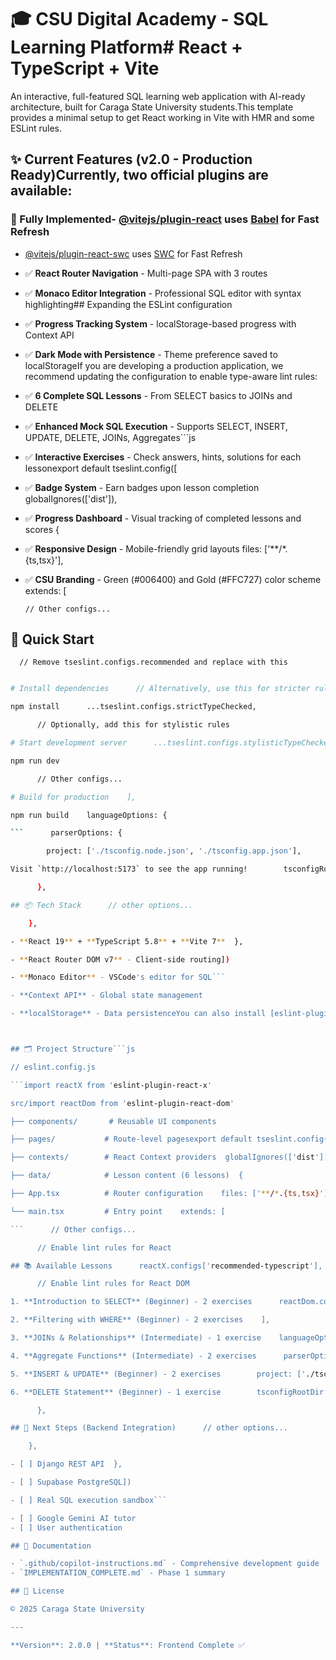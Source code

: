 # 🎓 CSU Digital Academy - SQL Learning Platform# React + TypeScript + Vite

An interactive, full-featured SQL learning web application with AI-ready architecture, built for Caraga State University students.This template provides a minimal setup to get React working in Vite with HMR and some ESLint rules.

## ✨ Current Features (v2.0 - Production Ready)Currently, two official plugins are available:

### 🚀 Fully Implemented- [@vitejs/plugin-react](https://github.com/vitejs/vite-plugin-react/blob/main/packages/plugin-react) uses [Babel](https://babeljs.io/) for Fast Refresh

- [@vitejs/plugin-react-swc](https://github.com/vitejs/vite-plugin-react/blob/main/packages/plugin-react-swc) uses [SWC](https://swc.rs/) for Fast Refresh

- ✅ **React Router Navigation** - Multi-page SPA with 3 routes

- ✅ **Monaco Editor Integration** - Professional SQL editor with syntax highlighting## Expanding the ESLint configuration

- ✅ **Progress Tracking System** - localStorage-based progress with Context API

- ✅ **Dark Mode with Persistence** - Theme preference saved to localStorageIf you are developing a production application, we recommend updating the configuration to enable type-aware lint rules:

- ✅ **6 Complete SQL Lessons** - From SELECT basics to JOINs and DELETE

- ✅ **Enhanced Mock SQL Execution** - Supports SELECT, INSERT, UPDATE, DELETE, JOINs, Aggregates```js

- ✅ **Interactive Exercises** - Check answers, hints, solutions for each lessonexport default tseslint.config([

- ✅ **Badge System** - Earn badges upon lesson completion globalIgnores(['dist']),

- ✅ **Progress Dashboard** - Visual tracking of completed lessons and scores {

- ✅ **Responsive Design** - Mobile-friendly grid layouts files: ['**/*.{ts,tsx}'],

- ✅ **CSU Branding** - Green (#006400) and Gold (#FFC727) color scheme extends: [

      // Other configs...

## 🚀 Quick Start

      // Remove tseslint.configs.recommended and replace with this

````bash ...tseslint.configs.recommendedTypeChecked,

# Install dependencies      // Alternatively, use this for stricter rules

npm install      ...tseslint.configs.strictTypeChecked,

      // Optionally, add this for stylistic rules

# Start development server      ...tseslint.configs.stylisticTypeChecked,

npm run dev

      // Other configs...

# Build for production    ],

npm run build    languageOptions: {

```      parserOptions: {

        project: ['./tsconfig.node.json', './tsconfig.app.json'],

Visit `http://localhost:5173` to see the app running!        tsconfigRootDir: import.meta.dirname,

      },

## 📦 Tech Stack      // other options...

    },

- **React 19** + **TypeScript 5.8** + **Vite 7**  },

- **React Router DOM v7** - Client-side routing])

- **Monaco Editor** - VSCode's editor for SQL```

- **Context API** - Global state management

- **localStorage** - Data persistenceYou can also install [eslint-plugin-react-x](https://github.com/Rel1cx/eslint-react/tree/main/packages/plugins/eslint-plugin-react-x) and [eslint-plugin-react-dom](https://github.com/Rel1cx/eslint-react/tree/main/packages/plugins/eslint-plugin-react-dom) for React-specific lint rules:



## 🗂️ Project Structure```js

// eslint.config.js

```import reactX from 'eslint-plugin-react-x'

src/import reactDom from 'eslint-plugin-react-dom'

├── components/       # Reusable UI components

├── pages/           # Route-level pagesexport default tseslint.config([

├── contexts/        # React Context providers  globalIgnores(['dist']),

├── data/            # Lesson content (6 lessons)  {

├── App.tsx          # Router configuration    files: ['**/*.{ts,tsx}'],

└── main.tsx         # Entry point    extends: [

```      // Other configs...

      // Enable lint rules for React

## 📚 Available Lessons      reactX.configs['recommended-typescript'],

      // Enable lint rules for React DOM

1. **Introduction to SELECT** (Beginner) - 2 exercises      reactDom.configs.recommended,

2. **Filtering with WHERE** (Beginner) - 2 exercises    ],

3. **JOINs & Relationships** (Intermediate) - 1 exercise    languageOptions: {

4. **Aggregate Functions** (Intermediate) - 2 exercises      parserOptions: {

5. **INSERT & UPDATE** (Beginner) - 2 exercises        project: ['./tsconfig.node.json', './tsconfig.app.json'],

6. **DELETE Statement** (Beginner) - 1 exercise        tsconfigRootDir: import.meta.dirname,

      },

## 🔮 Next Steps (Backend Integration)      // other options...

    },

- [ ] Django REST API  },

- [ ] Supabase PostgreSQL])

- [ ] Real SQL execution sandbox```

- [ ] Google Gemini AI tutor
- [ ] User authentication

## 📝 Documentation

- `.github/copilot-instructions.md` - Comprehensive development guide
- `IMPLEMENTATION_COMPLETE.md` - Phase 1 summary

## 📄 License

© 2025 Caraga State University

---

**Version**: 2.0.0 | **Status**: Frontend Complete ✅
````
